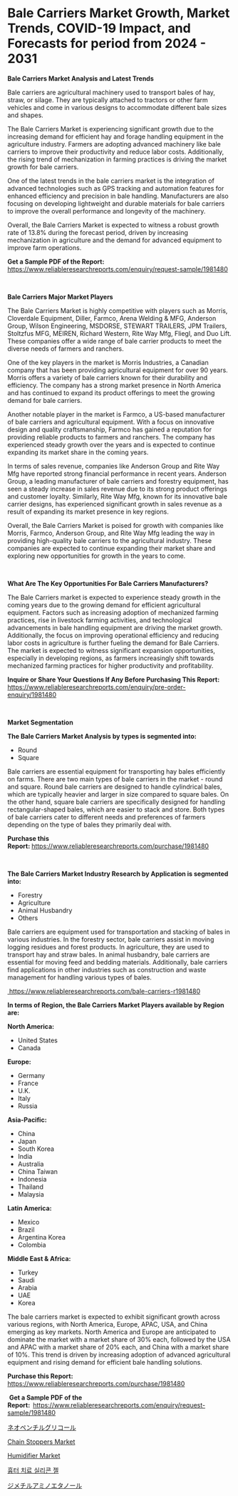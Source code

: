 <p><h1>Bale Carriers Market Growth, Market Trends, COVID-19 Impact, and Forecasts for period from 2024 - 2031</h1></p><p><strong>Bale Carriers Market Analysis and Latest Trends</strong></p>
<p><p>Bale carriers are agricultural machinery used to transport bales of hay, straw, or silage. They are typically attached to tractors or other farm vehicles and come in various designs to accommodate different bale sizes and shapes.</p><p>The Bale Carriers Market is experiencing significant growth due to the increasing demand for efficient hay and forage handling equipment in the agriculture industry. Farmers are adopting advanced machinery like bale carriers to improve their productivity and reduce labor costs. Additionally, the rising trend of mechanization in farming practices is driving the market growth for bale carriers.</p><p>One of the latest trends in the bale carriers market is the integration of advanced technologies such as GPS tracking and automation features for enhanced efficiency and precision in bale handling. Manufacturers are also focusing on developing lightweight and durable materials for bale carriers to improve the overall performance and longevity of the machinery.</p><p>Overall, the Bale Carriers Market is expected to witness a robust growth rate of 13.8% during the forecast period, driven by increasing mechanization in agriculture and the demand for advanced equipment to improve farm operations.</p></p>
<p><strong>Get a Sample PDF of the Report:&nbsp;</strong> <a href="https://www.reliableresearchreports.com/enquiry/request-sample/1981480">https://www.reliableresearchreports.com/enquiry/request-sample/1981480</a></p>
<p>&nbsp;</p>
<p><strong>Bale Carriers Major Market Players</strong></p>
<p><p>The Bale Carriers Market is highly competitive with players such as Morris, Cloverdale Equipment, Diller, Farmco, Arena Welding & MFG, Anderson Group, Wilson Engineering, MSDORSE, STEWART TRAILERS, JPM Trailers, Stoltzfus MFG, MEIREN, Richard Western, Rite Way Mfg, Fliegl, and Duo Lift. These companies offer a wide range of bale carrier products to meet the diverse needs of farmers and ranchers.</p><p>One of the key players in the market is Morris Industries, a Canadian company that has been providing agricultural equipment for over 90 years. Morris offers a variety of bale carriers known for their durability and efficiency. The company has a strong market presence in North America and has continued to expand its product offerings to meet the growing demand for bale carriers.</p><p>Another notable player in the market is Farmco, a US-based manufacturer of bale carriers and agricultural equipment. With a focus on innovative design and quality craftsmanship, Farmco has gained a reputation for providing reliable products to farmers and ranchers. The company has experienced steady growth over the years and is expected to continue expanding its market share in the coming years.</p><p>In terms of sales revenue, companies like Anderson Group and Rite Way Mfg have reported strong financial performance in recent years. Anderson Group, a leading manufacturer of bale carriers and forestry equipment, has seen a steady increase in sales revenue due to its strong product offerings and customer loyalty. Similarly, Rite Way Mfg, known for its innovative bale carrier designs, has experienced significant growth in sales revenue as a result of expanding its market presence in key regions.</p><p>Overall, the Bale Carriers Market is poised for growth with companies like Morris, Farmco, Anderson Group, and Rite Way Mfg leading the way in providing high-quality bale carriers to the agricultural industry. These companies are expected to continue expanding their market share and exploring new opportunities for growth in the years to come.</p></p>
<p>&nbsp;</p>
<p><strong>What Are The Key Opportunities For Bale Carriers Manufacturers?</strong></p>
<p><p>The Bale Carriers market is expected to experience steady growth in the coming years due to the growing demand for efficient agricultural equipment. Factors such as increasing adoption of mechanized farming practices, rise in livestock farming activities, and technological advancements in bale handling equipment are driving the market growth. Additionally, the focus on improving operational efficiency and reducing labor costs in agriculture is further fueling the demand for Bale Carriers. The market is expected to witness significant expansion opportunities, especially in developing regions, as farmers increasingly shift towards mechanized farming practices for higher productivity and profitability.</p></p>
<p><strong>Inquire or Share Your Questions If Any Before Purchasing This Report:</strong> <a href="https://www.reliableresearchreports.com/enquiry/pre-order-enquiry/1981480">https://www.reliableresearchreports.com/enquiry/pre-order-enquiry/1981480</a></p>
<p>&nbsp;</p>
<p><strong>Market Segmentation</strong></p>
<p><strong>The Bale Carriers Market Analysis by types is segmented into:</strong></p>
<p><ul><li>Round</li><li>Square</li></ul></p>
<p><p>Bale carriers are essential equipment for transporting hay bales efficiently on farms. There are two main types of bale carriers in the market - round and square. Round bale carriers are designed to handle cylindrical bales, which are typically heavier and larger in size compared to square bales. On the other hand, square bale carriers are specifically designed for handling rectangular-shaped bales, which are easier to stack and store. Both types of bale carriers cater to different needs and preferences of farmers depending on the type of bales they primarily deal with.</p></p>
<p><strong>Purchase this Report:&nbsp;</strong><a href="https://www.reliableresearchreports.com/purchase/1981480">https://www.reliableresearchreports.com/purchase/1981480</a></p>
<p>&nbsp;</p>
<p><strong>The Bale Carriers Market Industry Research by Application is segmented into:</strong></p>
<p><ul><li>Forestry</li><li>Agriculture</li><li>Animal Husbandry</li><li>Others</li></ul></p>
<p><p>Bale carriers are equipment used for transportation and stacking of bales in various industries. In the forestry sector, bale carriers assist in moving logging residues and forest products. In agriculture, they are used to transport hay and straw bales. In animal husbandry, bale carriers are essential for moving feed and bedding materials. Additionally, bale carriers find applications in other industries such as construction and waste management for handling various types of bales.</p></p>
<p><a href="https://www.reliableresearchreports.com/bale-carriers-r1981480">&nbsp;https://www.reliableresearchreports.com/bale-carriers-r1981480</a></p>
<p><strong>In terms of Region, the Bale Carriers Market Players available by Region are:</strong></p>
<p>
    <p> <strong> North America: </strong>
        <ul>
            <li>United States</li>
            <li>Canada</li>
        </ul>
        </p> 
    <p> <strong> Europe: </strong>
        <ul>
            <li>Germany</li>
            <li>France</li>
            <li>U.K.</li>
            <li>Italy</li>
            <li>Russia</li>
        </ul>
        </p> 
    <p> <strong> Asia-Pacific: </strong>
        <ul>
            <li>China</li>
            <li>Japan</li>
            <li>South Korea</li>
            <li>India</li>
            <li>Australia</li>
            <li>China Taiwan</li>
            <li>Indonesia</li>
            <li>Thailand</li>
            <li>Malaysia</li>
        </ul>
        </p> 
    <p> <strong> Latin America: </strong>
        <ul>
            <li>Mexico</li>
            <li>Brazil</li>
            <li>Argentina Korea</li>
            <li>Colombia</li>
        </ul>
        </p> 
    <p> <strong> Middle East & Africa: </strong>
        <ul>
            <li>Turkey</li>
            <li>Saudi</li>
            <li>Arabia</li>
            <li>UAE</li>
            <li>Korea</li>
        </ul>
    </p>
    </p>
<p><p>The bale carriers market is expected to exhibit significant growth across various regions, with North America, Europe, APAC, USA, and China emerging as key markets. North America and Europe are anticipated to dominate the market with a market share of 30% each, followed by the USA and APAC with a market share of 20% each, and China with a market share of 10%. This trend is driven by increasing adoption of advanced agricultural equipment and rising demand for efficient bale handling solutions.</p></p>
<p><strong>Purchase this Report: </strong><a href="https://www.reliableresearchreports.com/purchase/1981480">https://www.reliableresearchreports.com/purchase/1981480</a></p>
<p>&nbsp;<strong>Get a Sample PDF of the Report:&nbsp;&nbsp;</strong><a href="https://www.reliableresearchreports.com/enquiry/request-sample/1981480">https://www.reliableresearchreports.com/enquiry/request-sample/1981480</a></p>
<p><strong></strong></p>
<p><p><a href="https://github.com/ihabdkwlxs948/Market-Research-Report-List-1/blob/main/418241534313.md">ネオペンチルグリコール</a></p><p><a href="https://github.com/guneycigdem35/Market-Research-Report-List-3/blob/main/chain-stoppers-market.md">Chain Stoppers Market</a></p><p><a href="https://www.linkedin.com/pulse/humidifier-market-research-report-its-history-forecast-2024-dkltf?trackingId=qdwLCXVzZ3zHc6mB28Ep0g%3D%3D">Humidifier Market</a></p><p><a href="https://github.com/Hubertstyenger6685/Market-Research-Report-List-1/blob/main/136429531425.md">흉터 치료 실리콘 젤</a></p><p><a href="https://github.com/dadanedu33/Market-Research-Report-List-1/blob/main/122480334314.md">ジメチルアミノエタノール</a></p></p>